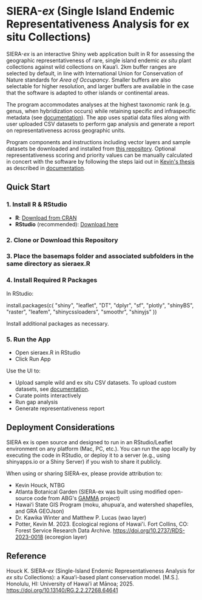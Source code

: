 # SIERA-*ex* (Single Island Endemic Representativeness Analysis for ex situ Collections) 
SIERA-*ex* is an interactive Shiny web application built in R for assessing the geographic representativeness of rare, single island endemic *ex situ* plant collections against wild collections on Kaua‘i. 2km buffer ranges are selected by default, in line with International Union for Conservation of Nature standards for *Area of Occupancy*. Smaller buffers are also selectable for higher resolution, and larger buffers are available in the case that the software is adapted to other islands or continental areas.

The program accommodates analyses at the highest taxonomic rank (e.g. genus, when hybridization occurs) while retaining specific and infraspecific metadata (see [documentation](https://github.com/plantrecords/sieraex/blob/main/comprehensive_instructions.md#siera-ex-documentation)). The app uses spatial data files along with user uploaded CSV datasets to perform gap analysis and generate a report on representativeness across geographic units. 

Program components and instructions including vector layers and sample datasets be downloaded and installed from [this repository](https://github.com/plantrecords/sieraex). Optional representativeness scoring and priority values can be manually calculated in concert with the software by following the steps laid out in [Kevin's thesis](https://doi.org/10.13140/RG.2.2.27268.64641) as described in [documentation](https://github.com/plantrecords/sieraex/blob/main/comprehensive_instructions.md#siera-ex-documentation). 

## Quick Start

### 1. Install R & RStudio
- **R**: [Download from CRAN](http://cran.r-project.org)  
- **RStudio** (recommended): [Download here](https://posit.co/download/rstudio-desktop)

### 2. Clone or Download this Repository
### 3. Place the basemaps folder and associated subfolders in the same directory as sieraex.R
### 4. Install Required R Packages

In RStudio:

install.packages(c(
  "shiny",
  "leaflet",
  "DT",
  "dplyr",
  "sf",
  "plotly",
  "shinyBS",
  "raster",
  "leafem",
  "shinycssloaders",
  "smoothr",
  "shinyjs"
))

Install additional packages as necessary.

### 5. Run the App

- Open sieraex.R in RStudio
- Click Run App

Use the UI to:

- Upload sample wild and ex situ CSV datasets. To upload custom datasets, see [documentation](https://github.com/plantrecords/sieraex/blob/main/comprehensive_instructions.md#siera-ex-documentation).
- Curate points interactively
- Run gap analysis
- Generate representativeness report

## Deployment Considerations

SIERA ex is open source and designed to run in an RStudio/Leaflet environment on any platform (Mac, PC, etc.). You can run the app locally by executing the code in RStudio, or deploy it to a server (e.g., using shinyapps.io or a Shiny Server) if you wish to share it publicly.

When using or sharing SIERA-ex, please provide attribution to:

- Kevin Houck, NTBG
- Atlanta Botanical Garden (SIERA-ex was built using modified open-source code from ABG's [GAMMA](https://github.com/AtlantaBotanicalGarden/gap-analysis-shiny-app) project)
- Hawai‘i State GIS Program (moku, ahupuaʻa, and watershed shapefiles, and GRA GEOJson)
- Dr. Kawika Winter and Matthew P. Lucas (wao layer)
- Potter, Kevin M. 2023. Ecological regions of Hawai'i. Fort Collins, CO: Forest Service Research Data Archive. https://doi.org/10.2737/RDS-2023-0018 (ecoregion layer)

## Reference

Houck K. SIERA-*ex* (Single-Island Endemic Representativeness Analysis for *ex situ* Collections): a Kauaʻi-based plant conservation model. [M.S.]. Honolulu, HI: University of Hawai’i at Mānoa; 2025. https://doi.org/10.13140/RG.2.2.27268.64641
